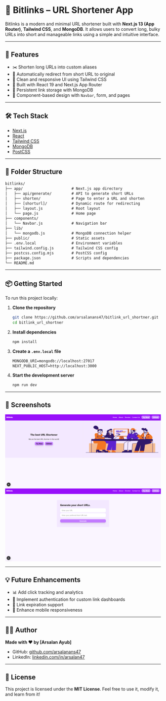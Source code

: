 # 🔗 Bitlinks – URL Shortener App

Bitlinks is a modern and minimal URL shortener built with **Next.js 13 (App Router)**, **Tailwind CSS**, and **MongoDB**. It allows users to convert long, bulky URLs into short and manageable links using a simple and intuitive interface.

---

## 🚀 Features

- ✂️ Shorten long URLs into custom aliases
- 🔁 Automatically redirect from short URL to original
- 💅 Clean and responsive UI using Tailwind CSS
- 🧠 Built with React 19 and Next.js App Router
- 💾 Persistent link storage with MongoDB
- 🧩 Component-based design with `Navbar`, form, and pages

---

## 🛠 Tech Stack

- [Next.js](https://nextjs.org/)
- [React](https://reactjs.org/)
- [Tailwind CSS](https://tailwindcss.com/)
- [MongoDB](https://www.mongodb.com/)
- [PostCSS](https://postcss.org/)

---

## 📁 Folder Structure

```
bitlinks/
├── app/                      # Next.js app directory
│   ├── api/generate/         # API to generate short URLs
│   ├── shorten/              # Page to enter a URL and shorten
│   ├── [shorturl]/           # Dynamic route for redirecting
│   ├── layout.js             # Root layout
│   └── page.js               # Home page
├── components/
│   └── Navbar.js             # Navigation bar
├── lib/
│   └── mongodb.js            # MongoDB connection helper
├── public/                   # Static assets
├── .env.local                # Environment variables
├── tailwind.config.js        # Tailwind CSS config
├── postcss.config.mjs        # PostCSS config
├── package.json              # Scripts and dependencies
└── README.md
```

---

## 📦 Getting Started

To run this project locally:

1. **Clone the repository**
   ```bash
   git clone https://github.com/arsalanans47/bitlink_url_shortner.git
   cd bitlink_url_shortner
   ```

2. **Install dependencies**
   ```bash
   npm install
   ```

3. **Create a `.env.local` file**
   ```
   MONGODB_URI=mongodb://localhost:27017
   NEXT_PUBLIC_HOST=http://localhost:3000
   ```

4. **Start the development server**
   ```bash
   npm run dev
   ```

---

## 📸 Screenshots


![Landing Page](https://github.com/arsalanans47/bitlink_url_shortner/blob/c98fd8cc7d6cdce03d2ad7f35758631878fd78df/landing%20page.png)
![Shorten Page](https://github.com/arsalanans47/bitlink_url_shortner/blob/3416502cbeee45e6bb12bfe8693843e4e3496d61/shorten%20page.png)

---

## 💡 Future Enhancements

- 📊 Add click tracking and analytics
- 🔐 Implement authentication for custom link dashboards
- 📆 Link expiration support
- 📱 Enhance mobile responsiveness

---

## 🙋‍♂️ Author

**Made with ❤️ by [Arsalan Ayub]**  
- GitHub: [github.com/arsalanans47](https://github.com/arsalanans47)  
- LinkedIn: [linkedin.com/in/arsalan47](https://www.linkedin.com/in/arsalan47/)

---

## 📄 License

This project is licensed under the **MIT License**. Feel free to use it, modify it, and learn from it!
